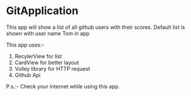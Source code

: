 # GitApplication
This app will show a list of all github users with their scores. Default list is shown with user name Tom in app

This app uses:-
  1. RecylerView for list
  2. CardView for better layout
  3. Volley library for HTTP request
  4. Github Api


P.s.:- Check your internet while using this app.

